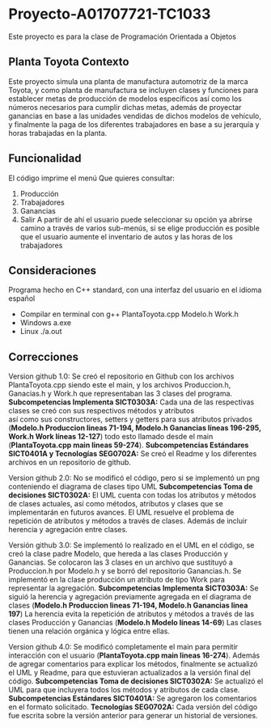 # Proyecto-A01707721-TC1033
Este proyecto es para la clase de Programación Orientada a Objetos
## Planta Toyota Contexto
Este proyecto simula una planta de manufactura automotriz de la marca Toyota, y como planta de manufactura se incluyen clases y funciones para establecer metas de producción de modelos específicos
así como los números necesarios para cumplir dichas metas, además de proyectar ganancias en base a las unidades vendidas de dichos modelos de vehículo, y finalmente la paga de los diferentes trabajadores
en base a su jerarquía y horas trabajadas en la planta.
## Funcionalidad
El código imprime el menú
Que quieres consultar: 
1. Producción
2. Trabajadores
3. Ganancias
4. Salir
A partir de ahí el usuario puede seleccionar su opción ya abrirse camino a través de varios sub-menús,
si se elige producción es posible que el usuario aumente el inventario de autos y las horas de los trabajadores
## Consideraciones
Programa hecho en C++ standard, con una interfaz del usuario en el idioma español
- Compilar en terminal con g++ PlantaToyota.cpp Modelo.h Work.h
- Windows a.exe
- Linux ./a.out
## Correcciones
Version github 1.0: Se creó el repositorio en Github con los archivos PlantaToyota.cpp siendo este el main,
y los archivos Produccion.h, Ganacias.h y Work.h que representaban las 3 clases del programa.
**Subcompetencias Implementa SICT0303A:** Cada una de las respectivas clases se creó con sus respectivos métodos y atributos  
así como sus constructores, setters y getters para sus atributos privados (**Modelo.h Produccion lineas 71-194, Modelo.h Ganancias líneas 196-295, Work.h Work líneas 12-127**)
todo esto llamado desde el main (**PlantaToyota.cpp main lineas 59-274**). 
**Subcompetencias Estándares SICT0401A y Tecnologías SEG0702A:** Se creó el Readme y los diferentes archivos en un repositorio de github.

Version github 2.0: No se modificó el código, pero si se implementó un png conteniendo el diagrama de clases tipo UML
**Subcompetencias Toma de decisiones SICT0302A:** El UML cuenta con todas los atributos y métodos de clases actuales, así como métodos, atributos y clases que se implementarán en futuros avances.
El UML resuelve el problema de repetición de atributos y métodos a través de clases. Además de incluir herencia y agregación entre clases.

Versión github 3.0: Se implementó lo realizado en el UML en el código, se creó la clase padre Modelo, que hereda a las clases Producción y Ganancias.
Se colocaron las 3 clases en un archivo que sustituyó a Produccion.h por Modelo.h y se borró del repositorio Ganancias.h.
Se implementó en la clase producción un atributo de tipo Work para representar la agregación.
**Subcompetencias Implementa SICT0303A:** Se siguió la herencia y agregación previamente agregada en el diagrama de clases (**Modelo.h Produccion lineas 71-194, Modelo.h Ganancias linea 197**)
La herencia evita la repetición de atributos y métodos a través de las clases Producción y Ganancias (**Modelo.h Modelo líneas 14-69**)
Las clases tienen una relación orgánica y lógica entre ellas.

Version github 4.0: Se modificó completamente el main para permitir interacción con el usuario (**PlantaToyota.cpp main lineas 16-274**).
Además de agregar comentarios para explicar los métodos, finalmente se actualizó el UML y Readme, para que estuvieran actualizados a la versión final del código.
**Subcompetencias Toma de decisiones SICT0302A:** Se actualizó el UML para que incluyera todos los métodos y atributos de cada clase.
**Subcompetencias Estándares SICT0401A:** Se agregaron los comentarios en el formato solicitado.
**Tecnologías SEG0702A:** Cada versión del código fue escrita sobre la versión anterior para generar un historial de versiones.
